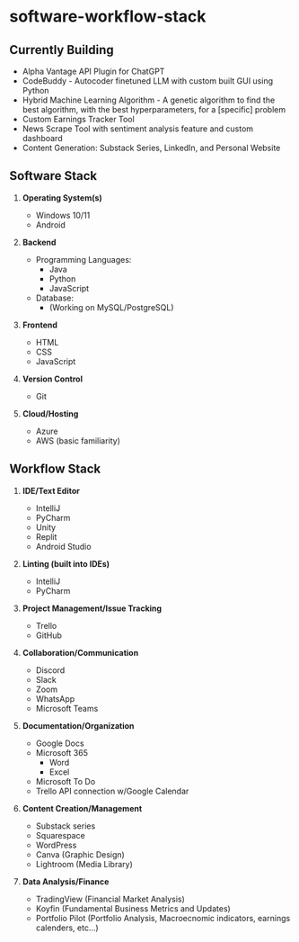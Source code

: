 # software-workflow-stack

## Currently Building
- Alpha Vantage API Plugin for ChatGPT
- CodeBuddy - Autocoder finetuned LLM with custom built GUI using Python
- Hybrid Machine Learning Algorithm - A genetic algorithm to find the best algorithm, with the best hyperparameters, for a [specific] problem
- Custom Earnings Tracker Tool 
- News Scrape Tool with sentiment analysis feature and custom dashboard
- Content Generation: Substack Series, LinkedIn, and Personal Website

## Software Stack

1. **Operating System(s)**
   - Windows 10/11
   - Android 

2. **Backend**
   - Programming Languages:
     - Java
     - Python
     - JavaScript
   - Database:
     - (Working on MySQL/PostgreSQL)

3. **Frontend**
   - HTML
   - CSS
   - JavaScript

4. **Version Control**
   - Git

5. **Cloud/Hosting**
   - Azure
   - AWS (basic familiarity)

## Workflow Stack

1. **IDE/Text Editor**
   - IntelliJ
   - PyCharm
   - Unity
   - Replit
   - Android Studio

2. **Linting (built into IDEs)**
   - IntelliJ
   - PyCharm

3. **Project Management/Issue Tracking**
   - Trello
   - GitHub

4. **Collaboration/Communication**
   - Discord
   - Slack
   - Zoom
   - WhatsApp
   - Microsoft Teams

5. **Documentation/Organization**
   - Google Docs
   - Microsoft 365
     - Word
     - Excel
   - Microsoft To Do
   - Trello API connection w/Google Calendar

6. **Content Creation/Management**
   - Substack series
   - Squarespace
   - WordPress
   - Canva (Graphic Design)
   - Lightroom (Media Library)

7. **Data Analysis/Finance**
   - TradingView (Financial Market Analysis)
   - Koyfin (Fundamental Business Metrics and Updates)
   - Portfolio Pilot (Portfolio Analysis, Macroecnomic indicators, earnings calenders, etc...)
